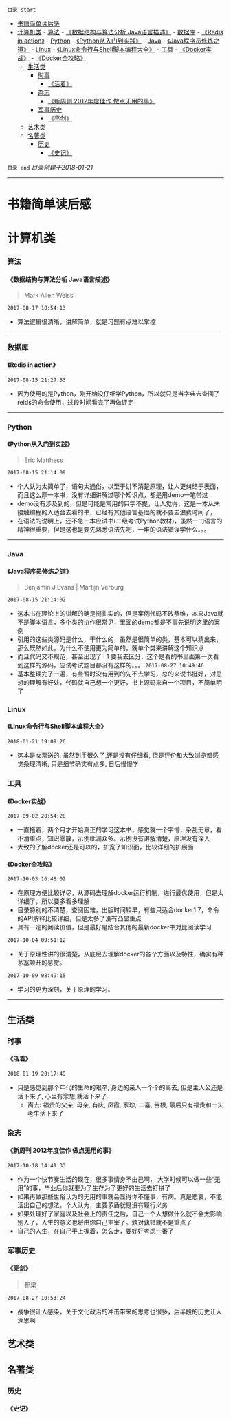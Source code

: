 `目录 start`
 
- [书籍简单读后感](#书籍简单读后感)
- [计算机类](#计算机类)
        - [算法](#算法)
            - [《数据结构与算法分析 Java语言描述》](#《数据结构与算法分析-java语言描述》)
        - [数据库](#数据库)
            - [《Redis in action》](#《redis-in-action》)
        - [Python](#python)
            - [《Python从入门到实践》](#《python从入门到实践》)
        - [Java](#java)
            - [《Java程序员修炼之道》](#《java程序员修炼之道》)
        - [Linux](#linux)
            - [《Linux命令行与Shell脚本编程大全》](#《linux命令行与shell脚本编程大全》)
        - [工具](#工具)
            - [《Docker实战》](#《docker实战》)
            - [《Docker全攻略》](#《docker全攻略》)
    - [生活类](#生活类)
        - [时事](#时事)
            - [《活着》](#《活着》)
        - [杂志](#杂志)
            - [《新周刊 2012年度佳作 做点无用的事》](#《新周刊-2012年度佳作-做点无用的事》)
        - [军事历史](#军事历史)
            - [《亮剑》](#《亮剑》)
    - [艺术类](#艺术类)
    - [名著类](#名著类)
        - [历史](#历史)
            - [《史记》](#《史记》)

`目录 end` *目录创建于2018-01-21*
****************************************
# 书籍简单读后感

# 计算机类
### 算法
#### 《数据结构与算法分析 Java语言描述》
>  Mark Allen Weiss

`2017-08-17 10:54:13`
- 算法逻辑很清晰，讲解简单，就是习题有点难以掌控

********
### 数据库
#### 《Redis in action》
`2017-08-15 21:27:53`
- 因为使用的是Python，刚开始没仔细学Python，所以就只是当字典去查阅了reids的命令使用，过段时间看完了再做评定

********

### Python
#### 《Python从入门到实践》
> Eric Matthess

`2017-08-15 21:14:09`
- 个人认为太简单了，语句太通俗，以至于讲不清楚原理，让人更纠结于表面，而且这么厚一本书，没有详细讲解过哪个知识点，都是用demo一笔带过
- demo没有涉及到的，但是可能是常用的只字不提，让人觉得，这是一本从未接触编程的人适合去看的书，已经有其他语言基础的就不要去浪费时间了，
- 在语法的说明上，还不急一本应试书(二级考试Python教材)，虽然一门语言的精神很重要，但是这也是要先熟悉语法先吧，一堆的语法错误学什么。。。

********

### Java
#### 《Java程序员修炼之道》
> Benjamin J.Evans | Martijn Verburg

`2017-08-15 21:14:02`
- 这本书在理论上的讲解的确是挺扎实的，但是案例代码不敢恭维，本来Java就不是脚本语言，多个类的协作很常见，里面的demo都是不事先说明这里的案例
- 引用的这些类源码是什么，干什么的，虽然是很简单的类，基本可以猜出来，那么既然如此，为什么不使用更为简单的，就单个类来讲解这个知识点
- 而且代码又不规范，甚至出现了 l 1 要我去区分，这个是看的书里面第一次看到这样的源码，应试考试题目都没有这样的。。。
`2017-08-27 10:49:46`
- 基本整理完了一遍，有些暂时没有用到的先不去学习，总的来说书挺好，对思想的理解有好处，代码就自己想一个更好，书上源码来自一个项目，不简单明了

### Linux

#### 《Linux命令行与Shell脚本编程大全》
`2018-01-21 19:09:26`
- 这本是女票送的, 虽然到手很久了,还是没有仔细看, 但是评价和大致浏览都感觉条理清晰, 只是细节确实有点多, 日后慢慢学

### 工具
#### 《Docker实战》
`2017-09-02 20:54:28`
- 一直拖着，两个月才开始真正的学习这本书，感觉就一个字懵，杂乱无章，看不清重点，知识零散，示例纰漏众多。示例没有讲解清楚，原理没有深入
- 大致的了解docker还是可以的，扩宽了知识面，比较详细的扩展面

#### 《Docker全攻略》
`2017-10-03 16:48:02`
- 在原理方便比较详尽，从源码去理解docker运行机制，进行最优使用，但是太详细了，所以要多看多理解
- 目录特别的不清楚，查阅困难，出版时间较早，有些只适合docker1.7，命令的API解释比较详细，但是太多了没有凸显重点
- 具有一定的阅读价值，但是最好是结合其他的最新docker书对比阅读学习

`2017-10-04 09:51:12`
- 关于原理性讲的很清楚，从底层去理解docker的各个方面以及特性，确实有种茅塞顿开的感觉。

`2017-10-09 08:49:15`
- 学习的更为深刻，关于原理的学习。


********

## 生活类
### 时事
#### 《活着》
`2018-01-19 20:17:49`
- 只是感觉到那个年代的生命的艰辛, 身边的亲人一个个的离去, 但是主人公还是活下来了, 心里有念想,就活下来了. 
    - 离去: 福贵的父亲, 母亲, 有庆, 凤霞, 家珍, 二喜, 苦根, 最后只有福贵和一头老牛活下来了

### 杂志
#### 《新周刊 2012年度佳作 做点无用的事》
`2017-10-18 14:41:33`
- 作为一个快节奏生活的现在，很多事情身不由己啊， 大学时候可以做一些“无用”的事，毕业后你就要为了生存为了更好的生活去打拼了
- 如果再做那些世俗认为的无用的事就会显得你不懂事，有病。真是悲哀，不能活出自己的想法，个人认为，主要矛盾就是没有履行义务
- 如果处理好了家庭以及社会上的责任之后，自己一个人想做什么就不会太影响别人了，人生的意义也将由你自己主宰了。孰对孰错就不是重点了
- 自己的人生，在自己手上握着，怎么走，要好好考虑一番了


### 军事历史
#### 《亮剑》
> 都梁

`2017-08-27 10:53:24`
- 战争很让人感染，关于文化政治的冲击带来的思考也很多，后半段的历史让人深思啊

## 艺术类


## 名著类
### 历史
#### 《史记》


